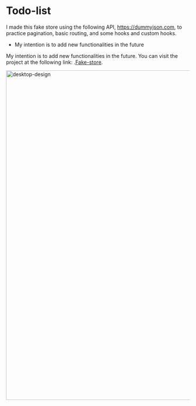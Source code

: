 # Todo-list

I made this fake store using the following API, https://dummyjson.com, to practice pagination, basic routing, and some hooks and custom hooks.

* My intention is to add new functionalities in the future 

My intention is to add new functionalities in the future. You can visit the project at the following link: .[Fake-store](https://fake-store-piklpdxm2-ferrodevs-projects.vercel.app/).

<img src="https://github.com/user-attachments/assets/51744f86-81a7-4158-b1ca-6fb9cce4b53f" alt="desktop-design" width="900" />


